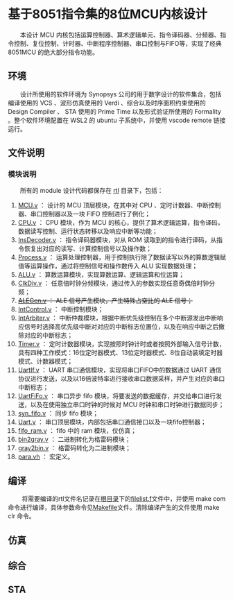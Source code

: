 # 基于8051指令集的8位MCU内核设计
&emsp;&emsp;本设计 MCU 内核包括运算控制器、算术逻辑单元、指令译码器、分频器、指令控制、复位控制、计时器、中断程序控制器、串口控制与FIFO等，实现了经典 8051MCU 的绝大部分指令功能。
## 环境
&emsp;&emsp;设计所使用的软件环境为 Synopsys 公司的用于数字设计的软件集合，包括编译使用的 VCS 、波形仿真使用的 Verdi 、综合以及时序面积约束使用的 Design Compiler 、 STA 使用的 Prime Time 以及形式验证所使用的 Formality 。整个软件环境配置在 WSL2 的 ubuntu 子系统中，并使用 vscode remote 链接运行。
## 文件说明
### 模块说明
&emsp;&emsp;所有的 module 设计代码都保存在 [rtl](./rtl/) 目录下，包括：

1. [MCU.v](./rtl/MCU.v) ： 设计的 MCU 顶层模块，在其中对 CPU 、定时计数器、中断控制器、串口控制器以及一块 FIFO 控制进行了例化；
2. [CPU.v](./rtl/CPU.v) ：  CPU 模块，作为 MCU 的核心，提供了算术逻辑运算，指令译码，数据读写控制、运行状态转移以及响应中断等功能；
3. [InsDecoder.v](./rtl/InsDecoder.v) ： 指令译码器模块，对从 ROM 读取到的指令进行译码，从指令恢复出对应的读写、计算控制信号以及操作数；
4. [Process.v](./rtl/Process.v) ： 运算处理控制器，用于控制执行除了数据读写以外的算数逻辑赋值等运算操作，通过将控制信号和操作数传入 ALU 实现数据处理；
5. [ALU.v](./rtl/ALU.v) ： 算数运算模块，实现算数运算、逻辑运算和位运算；
6. [ClkDiv.v](./rtl/ClkDiv.v) ： 任意倍时钟分频模块，通过传入的参数实现任意奇偶倍时钟分频；
7. ~~[ALEGen.v](./rtl/ALEGen.v) ： ALE 信号产生模块，产生特殊占空比的 ALE 信号；~~
8. [IntControl.v](./rtl/IntControl.v) ： 中断控制模块；
9. [IntArbiter.v](./rtl/IntArbiter.v) ： 中断仲裁模块，根据中断优先级控制在多个中断源发出中断响应信号时选择高优先级中断对对应的中断标志位置位，以及在响应中断之后撤除对应的中断标志；
10. [Timer.v](./rtl/Timer.v) ： 定时计数器模块，实现按照时钟计时或者按照外部输入信号计数，具有四种工作模式：16位定时器模式、13位定时器模式、8位自动装填定时器模式、计数器模式；
11. [UartIf.v](./rtl/UartIf.v) ：  UART 串口通信模块，实现将串口FIFO中的数据通过 UART 通信协议进行发送，以及以16倍波特率进行接收串口数据采样，并产生对应的串口中断标志；
12. [UartFiFo.v](./rtl/UartFiFo.v) ： 串口异步 fifo 模块，将要发送的数据缓存，并交给串口进行发送，以及在使用独立串口时钟的时候对 MCU 时钟和串口时钟进行数据同步；
13. [syn_fifo.v](./rtl/syn_fifo.v) ： 同步 fifo 模块；
14. [Uart.v](./rtl/Uart.v) ： 串口顶层模块，内部包括串口通信接口以及一块fifo控制器；
15. [fifo_ram.v](./rtl/fifo_ram.v) ： fifo 中的 ram 模块，仅仿真；
16. [bin2gray.v](./rtl/bin2gray.v) ： 二进制转化为格雷码模块；
17. [gray2bin.v](./rtl/gray2bin.v) ： 格雷码转化为二进制模块；
18. [para.vh](./rtl/para.vh) ： 宏定义。

## 编译
&emsp;&emsp; 将需要编译的rtl文件名记录在[根目录](./)下的[filelist.f](./filelist.f)文件中，并使用 make com 命令进行编译，具体参数命令见[Makefile](./Makefile)文件。清除编译产生的文件使用 make clr 命令。
## 仿真
## 综合
## STA